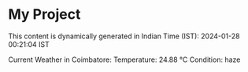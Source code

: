 # My Project

This content is dynamically generated in Indian Time (IST): 2024-01-28 00:21:04 IST


Current Weather in Coimbatore:
Temperature: 24.88 °C
Condition: haze

